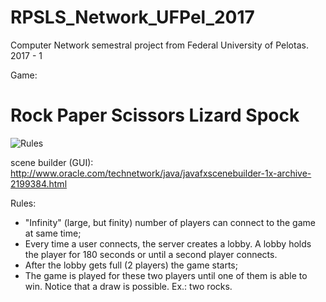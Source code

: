 # RPSLS_Network_UFPel_2017
Computer Network semestral project from Federal University of Pelotas. 2017 - 1

Game:
# Rock Paper Scissors Lizard Spock
![Rules](https://i.ytimg.com/vi/bmPVowdUTr8/maxresdefault.jpg)


scene builder (GUI):
http://www.oracle.com/technetwork/java/javafxscenebuilder-1x-archive-2199384.html


Rules:
- "Infinity" (large, but finity) number of players can connect to the game at same time;
- Every time a user connects, the server creates a lobby. A lobby holds the player for 180 seconds or until a second player connects.
- After the lobby gets full (2 players) the game starts;
- The game is played for these two players until one of them is able to win.
Notice that a draw is possible. Ex.: two rocks.
